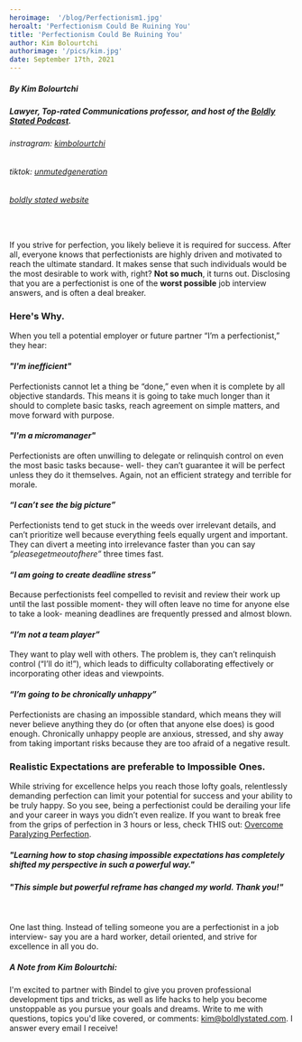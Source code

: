 ```yaml
---
heroimage:  '/blog/Perfectionism1.jpg'
heroalt: 'Perfectionism Could Be Ruining You'
title: 'Perfectionism Could Be Ruining You'
author: Kim Bolourtchi
authorimage: '/pics/kim.jpg'
date: September 17th, 2021
---
```


##### By Kim Bolourtchi
##### *Lawyer, Top-rated Communications professor, and host of the [Boldly Stated Podcast](https://podcasts.apple.com/us/podcast/boldly-stated/id1528963653).* 
###### *instragram*: [kimbolourtchi](https://www.instagram.com/kimbolourtchi/)
###### *tiktok*: [unmutedgeneration](https://www.tiktok.com/@unmutedgeneration)
###### [*boldly stated website*](http://www.boldlystated.com) 
<br>

If you strive for perfection, you likely believe it is required for success. After all, everyone knows that perfectionists are highly driven and motivated to reach the ultimate standard. It makes sense that such individuals would be the most desirable to work with, right? 
**Not so much**, it turns out. Disclosing that you are a perfectionist is one of the **worst possible** job interview answers, and is often a deal breaker. 
### **Here's Why**.
When you tell a potential employer or future partner “I’m a perfectionist,” they hear:
#### ***"I'm inefficient"*** 
Perfectionists cannot let a thing be “done,” even when it is complete by all objective standards. This means it is going to take much longer than it should to complete basic tasks, reach agreement on simple matters, and move forward with purpose.
#### ***"I'm a micromanager"*** 
Perfectionists are often unwilling to delegate or relinquish control on even the most basic tasks because- well- they can’t guarantee it will be perfect unless they do it themselves. Again, not an efficient strategy and terrible for morale. 
#### ***“I can’t see the big picture”*** 
Perfectionists tend to get stuck in the weeds over irrelevant details, and can’t prioritize well because everything feels equally urgent and important. They can divert a meeting into irrelevance faster than you can say *“pleasegetmeoutofhere”*  three times fast.
#### ***“I am going to create deadline stress”***
Because perfectionists feel compelled to revisit and review their work up until the last possible moment- they will often leave no time for anyone else to take a look- meaning deadlines are frequently pressed and almost blown. 
#### ***“I’m not a team player”***
They want to play well with others. The problem is, they can’t relinquish control (“I’ll do it!”), which leads to difficulty collaborating effectively or incorporating other ideas and viewpoints.  
#### ***“I’m going to be chronically unhappy”***
Perfectionists are chasing an impossible standard, which means they will never believe anything they do (or often that anyone else does) is good enough. Chronically unhappy people are anxious, stressed, and shy away from taking important risks because they are too afraid of a negative result. 

### **Realistic Expectations are preferable to Impossible Ones.**

While striving for excellence helps you reach those lofty goals, relentlessly demanding perfection can limit your potential for success and your ability to be truly happy. So you see, being a perfectionist could be derailing your life and your career in ways you didn’t even realize. If you want to break free from the grips of perfection in 3 hours or less, check THIS out: [Overcome Paralyzing Perfection](https://boldlystated.teachable.com/p/perfectionism).


##### *"Learning how to stop chasing impossible expectations has completely shifted my perspective in such a powerful way."*

##### *"This simple but powerful reframe has changed my world. Thank you!"*   
<br>



One last thing. Instead of telling someone you are a perfectionist in a job interview- say you are a hard worker, detail oriented, and strive for excellence in all you do. 

##### **A Note from Kim Bolourtchi:**
I'm excited to partner with Bindel to give you proven professional development tips and tricks, as well as life hacks to help you become unstoppable as you pursue your goals and dreams. Write to me with questions, topics you'd like covered, or comments: kim@boldlystated.com.
I answer every email I receive! 
